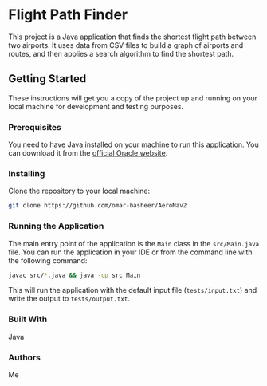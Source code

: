 # Flight Path Finder

This project is a Java application that finds the shortest flight path between two airports. It uses data from CSV files to build a graph of airports and routes, and then applies a search algorithm to find the shortest path.

## Getting Started

These instructions will get you a copy of the project up and running on your local machine for development and testing purposes.

### Prerequisites

You need to have Java installed on your machine to run this application. You can download it from the [official Oracle website](https://www.oracle.com/java/technologies/javase-jdk11-downloads.html).

### Installing

Clone the repository to your local machine:

```sh
git clone https://github.com/omar-basheer/AeroNav2
```

### Running the Application

The main entry point of the application is the `Main` class in the `src/Main.java` file. You can run the application in your IDE or from the command line with the following command:

```sh
javac src/*.java && java -cp src Main
```

This will run the application with the default input file (`tests/input.txt`) and write the output to `tests/output.txt`.

### Built With

Java

### Authors
Me

